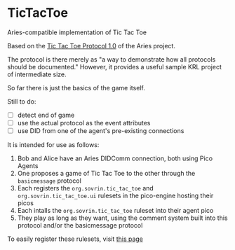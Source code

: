 # TicTacToe
Aries-compatible implementation of Tic Tac Toe

Based on the [Tic Tac Toe Protocol 1.0](https://github.com/Picolab/TicTacToe) of the Aries project.

The protocol is there merely as "a way to demonstrate how all protocols should be documented." However, it provides a useful sample KRL project of intermediate size.

So far there is just the basics of the game itself.

Still to do:

- [ ] detect end of game
- [ ] use the actual protocol as the event attributes
- [ ] use DID from one of the agent's pre-existing connections

It is intended for use as follows:

1. Bob and Alice have an Aries DIDComm connection, both using Pico Agents
1. One proposes a game of Tic Tac Toe to the other through the `basicmessage` protocol
1. Each registers the `org.sovrin.tic_tac_toe` and `org.sovrin.tic_tac_toe.ui` rulesets in the pico-engine hosting their picos
1. Each intalls the `org.sovrin.tic_tac_toe` ruleset into their agent pico
1. They play as long as they want, using the comment system built into this protocol and/or the basicmessage protocol

To easily register these rulesets, visit [this page]()
